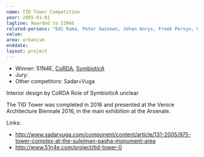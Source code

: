 ```yaml
---
name: TID Tower Competition
year: 2005-01-01
tagline: Awarded to 51N4E
related-persons: "Edi Rama, Peter Swinnen, Johan Anrys, Freek Persyn, Ulrike Bega"
value:
area: urbanism
enddate:
layout: project
---
```

* Winner: 51N4E, [CoRDA](http://corda.epoka.edu.al/home-corda-for-tid-tower-interior-design-1291-1307.html), [SymbioticA](http://www.symbiotica.net/en/projects/programmatic/knr/61)
* Jury:
* Other competitors: Sadar+Vuga

Interior design by CoRDA
Role of SymbioticA unclear

The TID Tower was completed in 2016 and presented at the Venice Architecture Biennale 2016, in the main exhibition at the Arsenale.

Links:
* <http://www.sadarvuga.com/component/content/article/131-2005/975-tower-complex-at-the-sulejman-pasha-monument-area>
* <http://www.51n4e.com/project/tid-tower-0>

